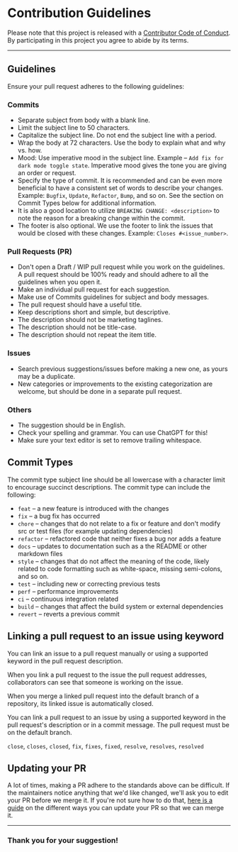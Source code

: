 # Contribution Guidelines

Please note that this project is released with a [Contributor Code of Conduct](CODE_OF-CONDUCT.md). By participating in this project you agree to abide by its terms.

---
## Guidelines
Ensure your pull request adheres to the following guidelines:

### Commits
- Separate subject from body with a blank line.
- Limit the subject line to 50 characters.
- Capitalize the subject line. Do not end the subject line with a period. 
- Wrap the body at 72 characters. Use the body to explain what and why vs. how.
- Mood: Use imperative mood in the subject line. Example – `Add fix for dark mode toggle state`. Imperative mood gives the tone you are giving an order or request.
- Specify the type of commit. It is recommended and can be even more beneficial to have a consistent set of words to describe your changes. Example: `Bugfix`, `Update`, `Refactor`, `Bump`, and so on. See the section on Commit Types below for additional information.
- It is also a good location to utilize `BREAKING CHANGE: <description>` to note the reason for a breaking change within the commit.
- The footer is also optional. We use the footer to link the issues that would be closed with these changes. Example: `Closes #<issue_number>`.

### Pull Requests (PR)
- Don't open a Draft / WIP pull request while you work on the guidelines. A pull request should be 100% ready and should adhere to all the guidelines when you open it.
- Make an individual pull request for each suggestion.
- Make use of Commits guidelines for subject and body messages.
- The pull request should have a useful title.
- Keep descriptions short and simple, but descriptive.
- The description should not be marketing taglines.
- The description should not be title-case.
- The description should not repeat the item title.

### Issues
- Search previous suggestions/issues before making a new one, as yours may be a duplicate.
- New categories or improvements to the existing categorization are welcome, but should be done in a separate pull request.

### Others
- The suggestion should be in English.
- Check your spelling and grammar. You can use ChatGPT for this!
- Make sure your text editor is set to remove trailing whitespace.


## Commit Types
The commit type subject line should be all lowercase with a character limit to encourage succinct descriptions. The commit type can include the following:

- `feat` – a new feature is introduced with the changes
- `fix` – a bug fix has occurred
- `chore` – changes that do not relate to a fix or feature and don't modify src or test files (for example updating dependencies)
- `refactor` – refactored code that neither fixes a bug nor adds a feature
- `docs` – updates to documentation such as a the README or other markdown files
- `style` – changes that do not affect the meaning of the code, likely related to code formatting such as white-space, missing semi-colons, and so on.
- `test` – including new or correcting previous tests
- `perf` – performance improvements
- `ci` – continuous integration related
- `build` – changes that affect the build system or external dependencies
- `revert` – reverts a previous commit

## Linking a pull request to an issue using keyword
You can link an issue to a pull request manually or using a supported keyword in the pull request description.

When you link a pull request to the issue the pull request addresses, collaborators can see that someone is working on the issue.

When you merge a linked pull request into the default branch of a repository, its linked issue is automatically closed.

You can link a pull request to an issue by using a supported keyword in the pull request's description or in a commit message. The pull request must be on the default branch.

`close`, `closes`, `closed`,
`fix`, `fixes`, `fixed`,
`resolve`, `resolves`, `resolved`

## Updating your PR

A lot of times, making a PR adhere to the standards above can be difficult. If the maintainers notice anything that we'd like changed, we'll ask you to edit your PR before we merge it. If you're not sure how to do that, [here is a guide](https://github.com/RichardLitt/knowledge/blob/master/github/amending-a-commit-guide.md) on the different ways you can update your PR so that we can merge it.

---
### Thank you for your suggestion!
